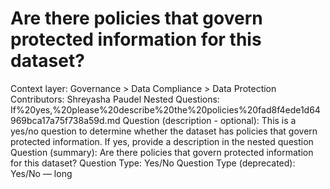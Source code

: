 # Are there policies that govern protected information for this dataset?

Context layer: Governance > Data Compliance > Data Protection
Contributors: Shreyasha Paudel
Nested Questions: If%20yes,%20please%20describe%20the%20policies%20fad8f4ede1d64969bca17a75f738a59d.md
Question (description - optional): This is a yes/no question to determine whether the dataset has policies that govern protected information. If yes, provide a description in the nested question
Question (summary): Are there policies that govern protected information for this dataset? 
Question Type: Yes/No
Question Type (deprecated): Yes/No — long